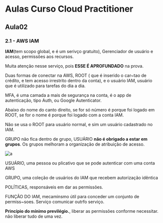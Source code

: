 # Aulas Curso Cloud Practitioner

## Aula02

### 2.1 - AWS IAM

**IAM**(tem scopo global, e é um serivço gratuito), Gerenciador de usuário e acesso, permissões aos recursos.

Muita atenção nesse serviço, pois **ESSE É APROFUNDADO** na prova.

Duas formas de conectar na AWS, ROOT ( que é inserido o car~tao de crédito, e tem acesso irrestrito dentro da conta), e o usuário IAM, usuário que é utilizado para tarefas do dia a dia.

MFA, é uma camada a mais de segurança na conta, é o app de autenticação, tipo Auth, ou Google Autenticator.

Abaixo do nome do canto direito, se for só número é porque foi logado em ROOT, se for o nome é porque foi logado com a conta IAM.

Não se usa o ROOT para usuário normal, e sim um usuário cadastrado no IAM.

GRUPO não fica dentro de grupo, USUÁRIO **não é obrigado a estar em grupos**. Os grupos melhoram a organização de atribuição de acesso.

![a](https://i.imgur.com/1nyHu6N.jpg)

USUÁRIO, uma pessoa ou plicativo que se pode autenticar com uma conta AWS

GRUPO, uma coleção de usuários do IAM que recebem autorização idêntica

POLÍTICAS, responsáveis em dar as permissões.

FUNÇÃO DO IAM, mecaminsmo útil para conceder um conjunto de permiss~soes. Serviço comunicar outrfo serviço.

**Princípio do mínimo previlégio.**, liberar as permissões conforme necessitar. não liberar tudo de uma vez.

